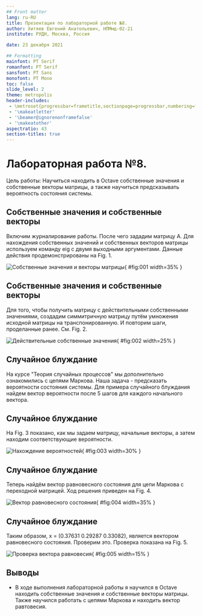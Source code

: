 ```yaml
---
## Front matter
lang: ru-RU
title: Презентация по лабораторной работе №8.
author: Хитяев Евгений Анатольевич, НПМмд-02-21
institute: РУДН, Москва, Россия

date: 23 декабря 2021

## Formatting
mainfont: PT Serif
romanfont: PT Serif
sansfont: PT Sans
monofont: PT Mono
toc: false
slide_level: 2
theme: metropolis
header-includes: 
 - \metroset{progressbar=frametitle,sectionpage=progressbar,numbering=fraction}
 - '\makeatletter'
 - '\beamer@ignorenonframefalse'
 - '\makeatother'
aspectratio: 43
section-titles: true
---
```


# Лабораторная работа №8.

Цель работы: Научиться находить в Octave собственные значения и собственные векторы матрицы, а также научиться предсказывать вероятность состояния системы.

## Собственные значения и собственные векторы

Включим журналирование работы. После чего зададим матрицу А. Для нахождения собственных значений и собственных векторов матрицы используем команду eig с двумя выходными аргументами. Данные действия продемонстрированы на Fig. 1.

![Собственные значения и векторы матрицы](image1/Screenshot_1.png){ #fig:001 width=35% }

## Собственные значения и собственные векторы

Для того, чтобы получить матрицу с действительными собственными значениями, создадим симмитричную матрицу путём умножения исходной матрицы на транспонированную. И повторим шаги, проделанные ранее. См. Fig. 2.

![Действительные собственные значения](image1/Screenshot_2.png){ #fig:002 width=25% }

## Случайное блуждание

На курсе "Теория случайных процессов" мы дополнительно ознакомились с цепями Маркова. Наша задача - предсказать вероятности состояния системы. Для примера случайного блуждания найдем вектор вероятности после 5 шагов для каждого начального вектора.

## Случайное блуждание

На Fig. 3 показано, как мы задаем матрицу, начальные векторы, а затем находим соответствующие вероятности.

![Нахождение вероятностей](image1/Screenshot_3.png){ #fig:003 width=30% }

## Случайное блуждание

Теперь найдём вектор равновесного состояния для цепи Маркова с переходной матрицей. Ход решения приведен на Fig. 4.

![Вектор равновесного состояния](image1/Screenshot_4.png){ #fig:004 width=35% }

## Случайное блуждание

Таким образом, x = (0.37631  0.29287  0.33082), является вектором равновесного состояния. Проверим это. Проверка показана на Fig. 5.

![Проверка вектора равновесия](image1/Screenshot_5.png){ #fig:005 width=15% }

## Выводы

- В ходе выполнения лабораторной работы я научился в Octave находить собственные значения и собственные векторы матрицы. Также научился работать с цепями Маркова и находить вектор равтовесия.